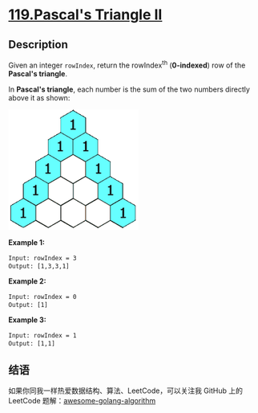# [119.Pascal's Triangle II][title]

## Description

Given an integer `rowIndex`, return the rowIndex<sup>th</sup> (**0-indexed**) row of the **Pascal's triangle**.

In **Pascal's triangle**, each number is the sum of the two numbers directly above it as shown:

![triangle](./PascalTriangleAnimated2.gif)

**Example 1:**

```
Input: rowIndex = 3
Output: [1,3,3,1]
```

**Example 2:**

```
Input: rowIndex = 0
Output: [1]
```

**Example 3:**

```
Input: rowIndex = 1
Output: [1,1]
```

## 结语

如果你同我一样热爱数据结构、算法、LeetCode，可以关注我 GitHub 上的 LeetCode 题解：[awesome-golang-algorithm][me]

[title]: https://leetcode.com/problems/pascals-triangle-ii/
[me]: https://github.com/kylesliu/awesome-golang-algorithm
